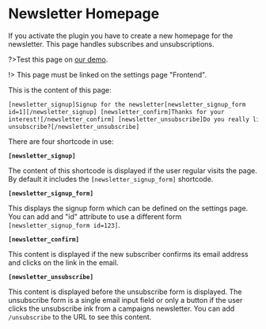 # Newsletter Homepage

If you activate the plugin you have to create a new homepage for the newsletter. This page handles subscribes and unsubscriptions.

?>Test this page on [our demo](https://demo.mailster.co/wp-admin/post.php?post=1&action=edit).

!> This page must be linked on the settings page "Frontend".

This is the content of this page:

```html
[newsletter_signup]Signup for the newsletter[newsletter_signup_form
id=1][/newsletter_signup] [newsletter_confirm]Thanks for your
interest![/newsletter_confirm] [newsletter_unsubscribe]Do you really like to
unsubscribe?[/newsletter_unsubscribe]
```

There are four shortcode in use:

**`[newsletter_signup]`**

The content of this shortcode is displayed if the user regular visits the page. By default it includes the `[newsletter_signup_form]` shortcode.

**`[newsletter_signup_form]`**

This displays the signup form which can be defined on the settings page. You can add and "id" attribute to use a different form `[newsletter_signup_form id=123]`.

**`[newsletter_confirm]`**

This content is displayed if the new subscriber confirms its email address and clicks on the link in the email.

**`[newsletter_unsubscribe]`**

This content is displayed before the unsubscribe form is displayed. The unsubscribe form is a single email input field or only a button if the user clicks the unsubscribe ink from a campaigns newsletter. You can add `/unsubscribe` to the URL to see this content.
